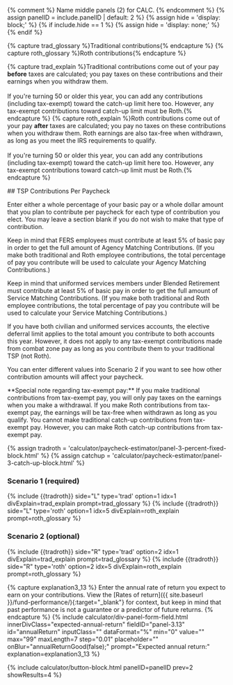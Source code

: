 {% comment %}
Name middle panels (2) for CALC.
{% endcomment %}
{% assign panelID = include.panelID | default: 2 %}
{% assign hide = 'display: block;' %}
{% if include.hide == 1 %} {% assign hide = 'display: none;' %} {% endif %}

{% capture trad_glossary %}<span data-term="Traditional Contribution" class="js-glossary-toggle term term-end">Traditional contributions</span>{% endcapture %}
{% capture roth_glossary %}<span data-term="Roth Contribution" class="js-glossary-toggle term term-end">Roth contributions</span>{% endcapture %}

{% capture trad_explain %}Traditional contributions come out of your pay **before** taxes are calculated; you pay taxes on these contributions and their earnings when you withdraw them.<br /><br />If you're turning 50 or older this year, you can add any contributions (including tax-exempt) toward the catch-up limit here too. However, any tax-exempt contributions toward catch-up limit must be Roth.{% endcapture %}
{% capture roth_explain %}Roth contributions come out of your pay **after** taxes are calculated;  you pay no taxes on these contributions when you withdraw them. Roth earnings are also tax-free when withdrawn, as long as you meet the IRS requirements to qualify.<br /><br />If you're turning 50 or older this year, you can add any contributions (including tax-exempt) toward the catch-up limit here too. However, any tax-exempt contributions toward catch-up limit must be Roth.{% endcapture %}

<section id="panel-{{ panelID }}" class="calculator-panel contribution-election" style="{{ hide }}"  markdown="1">
## TSP Contributions Per Paycheck

<p>Enter either a whole percentage of your basic pay or a whole dollar amount that you plan to contribute per paycheck for each type of
contribution you elect. You may leave a section blank if you do not wish to make that type of contribution.</p>
<p id="FERS-intro" class="hide">
Keep in mind that FERS employees must contribute at least 5% of basic pay in order to get the full amount of Agency Matching Contributions. (If you make both traditional and Roth employee contributions, the total percentage of pay you contribute will be used to calculate your Agency Matching Contributions.)</p>
<p id="USBRS-intro" class="hide">
Keep in mind that uniformed services members under Blended Retirement must contribute at least 5% of basic pay in order to get the full amount of Service Matching Contributions. (If you make both traditional and Roth employee contributions, the total percentage of pay you contribute will be used to calculate your Service Matching Contributions.)</p>
<p id="USV-intro" class="hide">
If you have both civilian and uniformed services accounts, the elective deferral limit applies to the total amount you contribute to both accounts this year. However, it does not apply to any tax-exempt contributions made from combat zone pay as long as you contribute them to your traditional TSP (not Roth).</p>
<p>You can enter different values into Scenario 2 if you want to see how other contribution amounts will affect your paycheck.</p>
<p id="USV-note" class="hide" markdown="1">
**Special note regarding tax-exempt pay:** If you make traditional contributions from tax-exempt pay, you will only pay taxes on the earnings when you make a withdrawal. If you make Roth contributions from tax-exempt pay, the earnings will be tax-free when withdrawn as long as you qualify. You cannot make traditional catch-up contributions from tax-exempt pay. However, you can make Roth catch-up contributions from tax-exempt pay.
</p>

<div class="usa-grid">

{% assign tradroth = 'calculator/paycheck-estimator/panel-3-percent-fixed-block.html' %}
{% assign catchup = 'calculator/paycheck-estimator/panel-3-catch-up-block.html' %}

<!-- Scenario 1 -->
<div class="usa-width-one-half scenario">
  <h3>Scenario 1 (required)</h3><!-- Scenario 1, Traditional contributions -->
{% include {{tradroth}} side="L" type='trad' option=1 idx=1 divExplain=trad_explain prompt=trad_glossary %}
{% include {{tradroth}} side="L" type='roth' option=1 idx=5 divExplain=roth_explain prompt=roth_glossary %}
</div><!-- end Scenario 1 -->

<!-- Scenario 2 -->
<div class="usa-width-one-half scenario">
  <h3>Scenario 2 (optional)</h3>
  <!-- Scenario 2, Traditional contributions -->
{% include {{tradroth}} side="R" type='trad' option=2 idx=1 divExplain=trad_explain prompt=trad_glossary %}
{% include {{tradroth}} side="R" type='roth' option=2 idx=5 divExplain=roth_explain prompt=roth_glossary %}
</div><!-- end Scenario 2 -->

</div><!-- end grid -->

{% capture explanation3_13 %}
Enter the annual rate of return you expect to earn on your contributions. View the [Rates of return]({{ site.baseurl }}/fund-performance/){:target="\_blank"} for context, but keep in mind that past performance is not a guarantee or a predictor of future returns.
{% endcapture %}
{% include calculator/div-panel-form-field.html innerDivClass="expected-annual-return"
  fieldID="panel-3.13" id="annualReturn" inputClass=""  dataFormat="%"
  min="0" value="" max="99" maxLength=7 step="0.01"
  placeholder="" onBlur="annualReturnGood(false);"
  prompt="Expected annual return:"
  explanation=explanation3_13  %}

{% include calculator/button-block.html panelID=panelID prev=2 showResults=4 %}

</section>
